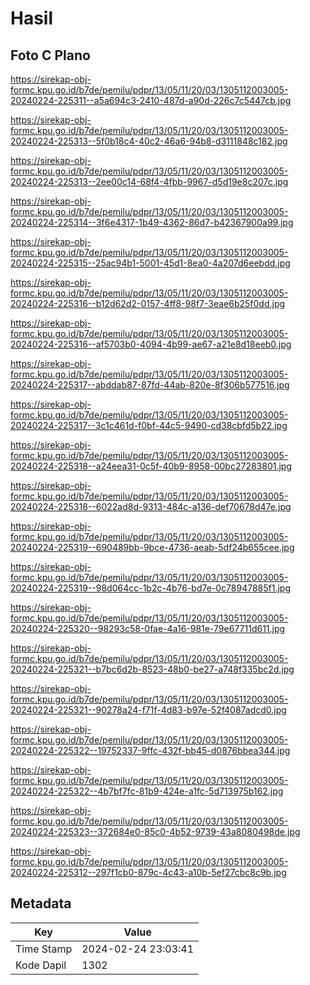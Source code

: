 # Hasil

## Foto C Plano

https://sirekap-obj-formc.kpu.go.id/b7de/pemilu/pdpr/13/05/11/20/03/1305112003005-20240224-225311--a5a694c3-2410-487d-a90d-226c7c5447cb.jpg

https://sirekap-obj-formc.kpu.go.id/b7de/pemilu/pdpr/13/05/11/20/03/1305112003005-20240224-225313--5f0b18c4-40c2-46a6-94b8-d3111848c182.jpg

https://sirekap-obj-formc.kpu.go.id/b7de/pemilu/pdpr/13/05/11/20/03/1305112003005-20240224-225313--2ee00c14-68f4-4fbb-9967-d5d19e8c207c.jpg

https://sirekap-obj-formc.kpu.go.id/b7de/pemilu/pdpr/13/05/11/20/03/1305112003005-20240224-225314--3f6e4317-1b49-4362-86d7-b42367900a99.jpg

https://sirekap-obj-formc.kpu.go.id/b7de/pemilu/pdpr/13/05/11/20/03/1305112003005-20240224-225315--25ac94b1-5001-45d1-8ea0-4a207d6eebdd.jpg

https://sirekap-obj-formc.kpu.go.id/b7de/pemilu/pdpr/13/05/11/20/03/1305112003005-20240224-225316--b12d62d2-0157-4ff8-98f7-3eae6b25f0dd.jpg

https://sirekap-obj-formc.kpu.go.id/b7de/pemilu/pdpr/13/05/11/20/03/1305112003005-20240224-225316--af5703b0-4094-4b99-ae67-a21e8d18eeb0.jpg

https://sirekap-obj-formc.kpu.go.id/b7de/pemilu/pdpr/13/05/11/20/03/1305112003005-20240224-225317--abddab87-87fd-44ab-820e-8f306b577516.jpg

https://sirekap-obj-formc.kpu.go.id/b7de/pemilu/pdpr/13/05/11/20/03/1305112003005-20240224-225317--3c1c461d-f0bf-44c5-9490-cd38cbfd5b22.jpg

https://sirekap-obj-formc.kpu.go.id/b7de/pemilu/pdpr/13/05/11/20/03/1305112003005-20240224-225318--a24eea31-0c5f-40b9-8958-00bc27283801.jpg

https://sirekap-obj-formc.kpu.go.id/b7de/pemilu/pdpr/13/05/11/20/03/1305112003005-20240224-225318--6022ad8d-9313-484c-a136-def70678d47e.jpg

https://sirekap-obj-formc.kpu.go.id/b7de/pemilu/pdpr/13/05/11/20/03/1305112003005-20240224-225319--690489bb-9bce-4736-aeab-5df24b655cee.jpg

https://sirekap-obj-formc.kpu.go.id/b7de/pemilu/pdpr/13/05/11/20/03/1305112003005-20240224-225319--98d064cc-1b2c-4b76-bd7e-0c78947885f1.jpg

https://sirekap-obj-formc.kpu.go.id/b7de/pemilu/pdpr/13/05/11/20/03/1305112003005-20240224-225320--98293c58-0fae-4a16-981e-79e67711d611.jpg

https://sirekap-obj-formc.kpu.go.id/b7de/pemilu/pdpr/13/05/11/20/03/1305112003005-20240224-225321--b7bc6d2b-8523-48b0-be27-a748f335bc2d.jpg

https://sirekap-obj-formc.kpu.go.id/b7de/pemilu/pdpr/13/05/11/20/03/1305112003005-20240224-225321--90278a24-f71f-4d83-b97e-52f4087adcd0.jpg

https://sirekap-obj-formc.kpu.go.id/b7de/pemilu/pdpr/13/05/11/20/03/1305112003005-20240224-225322--19752337-9ffc-432f-bb45-d0876bbea344.jpg

https://sirekap-obj-formc.kpu.go.id/b7de/pemilu/pdpr/13/05/11/20/03/1305112003005-20240224-225322--4b7bf7fc-81b9-424e-a1fc-5d713975b162.jpg

https://sirekap-obj-formc.kpu.go.id/b7de/pemilu/pdpr/13/05/11/20/03/1305112003005-20240224-225323--372684e0-85c0-4b52-9739-43a8080498de.jpg

https://sirekap-obj-formc.kpu.go.id/b7de/pemilu/pdpr/13/05/11/20/03/1305112003005-20240224-225312--297f1cb0-879c-4c43-a10b-5ef27cbc8c9b.jpg


## Metadata

| Key        | Value               |
| ---------- | ------------------- |
| Time Stamp | 2024-02-24 23:03:41 |
| Kode Dapil | 1302                |



